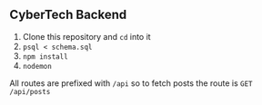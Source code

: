 ## CyberTech Backend

1.  Clone this repository and `cd` into it
2.  `psql < schema.sql`
3.  `npm install`
4.  `nodemon`

All routes are prefixed with `/api` so to fetch posts the route is `GET /api/posts`
